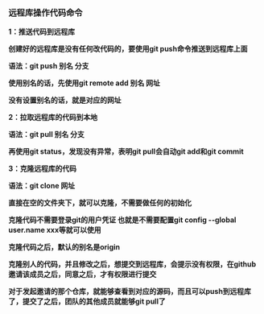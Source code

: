 ### 远程库操作代码命令

**1：推送代码到远程库**

**创建好的远程库是没有任何改代码的，要使用git push命令推送到远程库上面**

**语法：git push 别名 分支**

**使用别名的话，先使用git remote add 别名 网址**

**没有设置别名的话，就是对应的网址**



**2：拉取远程库的代码到本地**

**语法：git pull 别名 分支**

**再使用git status，发现没有异常，表明git pull会自动git add和git commit**



**3：克隆远程库的代码**

**语法：git clone 网址**

**直接在空的文件夹下，就可以克隆，不需要做任何的初始化**

**克隆代码不需要登录git的用户凭证  也就是不需要配置git config --global user.name xxx等就可以使用**

**克隆代码之后，默认的别名是origin**



**克隆别人的代码，并且修改之后，想提交到远程库，会提示没有权限，在github邀请该成员之后，同意之后，才有权限进行提交**

**对于发起邀请的那个仓库，就能够查看到对应的源码，而且可以push到远程库了，提交了之后，团队的其他成员就能够git pull了**

